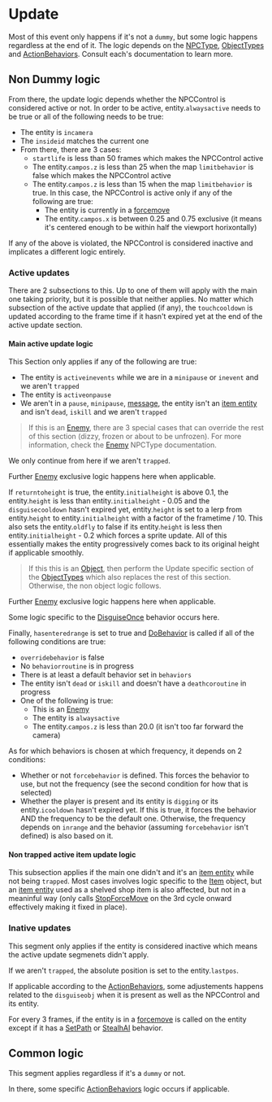 # Update
Most of this event only happens if it's not a `dummy`, but some logic happens regardless at the end of it. The logic depends on the [NPCType](NPCType.md), [ObjectTypes](Object.md#objecttypes) and [ActionBehaviors](ActionBehaviors.md). Consult each's documentation to learn more.

## Non Dummy logic
From there, the update logic depends whether the NPCControl is considered active or not. In order to be active, entity.`alwaysactive` needs to be true or all of the following needs to be true:

- The entity is `incamera`
- The `insideid` matches the current one
- From there, there are 3 cases:
    - `startlife` is less than 50 frames which makes the NPCControl active
    - The entity.`campos.z` is less than 25 when the map `limitbehavior` is false which makes the NPCControl active
    - The entity.`campos.z` is less than 15 when the map `limitbehavior` is true. In this case, the NPCControl is active only if any of the following are true:
        - The entity is currently in a [forcemove](../EntityControl/EntityControl%20Methods.md#forcemove)
        - The entity.`campos.x` is between 0.25 and 0.75 exclusive (it means it's centered enough to be within half the viewport horixontally)

If any of the above is violated, the NPCControl is considered inactive and implicates a different logic entirely.

### Active updates
There are 2 subsections to this. Up to one of them will apply with the main one taking priority, but it is possible that neither applies. No matter which subsection of the active update that applied (if any), the `touchcooldown` is updated according to the frame time if it hasn't expired yet at the end of the active update section.

#### Main active update logic
This Section only applies if any of the following are true:

- The entity is `activeinevents` while we are in a `minipause` or `inevent` and we aren't `trapped`
- The entity is `activeonpause`
- We aren't in a `pause`, `minipause`, [message](../../SetText/Notable%20states.md#message), the entity isn't an [item entity](../EntityControl/Item%20entity.md) and isn't `dead`, `iskill` and we aren't `trapped`

> If this is an [Enemy](NPCType.md#enemy), there are 3 special cases that can override the rest of this section (dizzy, frozen or about to be unfrozen). For more information, check the [Enemy](Enemy.md) NPCType documentation.

We only continue from here if we aren't `trapped`.

Further [Enemy](NPCType.md#update-active-main-logic-no-overrides) exclusive logic happens here when applicable.

If `returntoheight` is true, the entity.`initialheight` is above 0.1, the entity.`height` is less than entity.`initialheight` - 0.05 and the `disguisecooldown` hasn't expired yet, entity.`height` is set to a lerp from entity.`height` to entity.`initialheight` with a factor of the frametime / 10. This also sets the entity.`oldfly` to false if its entity.`height` is less then entity.`initialheight` - 0.2 which forces a sprite update. All of this essentially makes the entity progressively comes back to its original height if applicable smoothly.

> If this this is an [Object](Object.md), then perform the Update specific section of the [ObjectTypes](Object.md#objecttypes) which also replaces the rest of this section. Otherwise, the non object logic follows.

Further [Enemy](NPCType.md#update-active-main-logic-no-overrides) exclusive logic happens here when applicable.

Some logic specific to the [DisguiseOnce](ActionBehaviors/DisguiseOnce.md) behavior occurs here.

Finally, `hasenteredrange` is set to true and [DoBehavior](Notable%20methods/DoBehaviour.md) is called if all of the following conditions are true:

- `overridebehavior` is false
- No `behaviorroutine` is in progress
- There is at least a default behavior set in `behaviors`
- The entity isn't `dead` or `iskill` and doesn't have a `deathcoroutine` in progress
- One of the following is true:
    - This is an [Enemy](Enemy.md)
    - The entity is `alwaysactive`
    - The entity.`campos.z` is less than 20.0 (it isn't too far forward the camera)

As for which behaviors is chosen at which frequency, it depends on 2 conditions:

- Whether or not `forcebehavior` is defined. This forces the behavior to use, but not the frequency (see the second condition for how that is selected)
- Whether the player is present and its entity is `digging` or its entity.`icooldown` hasn't expired yet. If this is true, it forces the behavior AND the frequency to be the default one. Otherwise, the frequency depends on `inrange` and the behavior (assuming `forcebehavior` isn't defined) is also based on it.

#### Non trapped active item update logic
This subsection applies if the main one didn't and it's an [item entity](../EntityControl/Item%20entity.md) while not being `trapped`. Most cases involves logic specific to the [Item](ObjectTypes/Item.md) object, but an [item entity](../EntityControl/Item%20entity.md) used as a shelved shop item is also affected, but not in a meaninful way (only calls [StopForceMove](../EntityControl/EntityControl%20Methods.md#stopforcemove) on the 3rd cycle onward effectively making it fixed in place).

### Inative updates
This segment only applies if the entity is considered inactive which means the active update segmenets didn't apply.

If we aren't `trapped`, the absolute position is set to the entity.`lastpos`.

If applicable according to the [ActionBehaviors](ActionBehaviors.md), some adjustements happens related to the `disguiseobj` when it is present as well as the NPCControl and its entity.

For every 3 frames, if the entity is in a [forcemove](../EntityControl/EntityControl%20Methods.md#forcemove) is called on the entity except if it has a [SetPath](ActionBehaviors/SetPath.md) or [StealhAI](ActionBehaviors/StealthAI.md) behavior.

## Common logic
This segment applies regardless if it's a `dummy` or not.

In there, some specific [ActionBehaviors](ActionBehaviors.md) logic occurs if applicable.